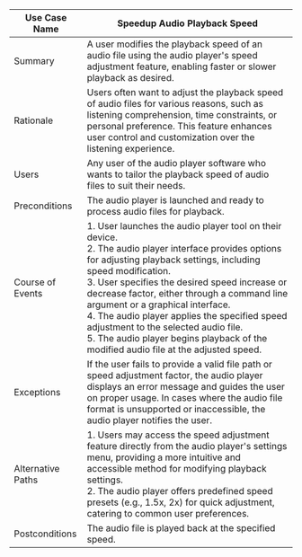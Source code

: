 **Use Case Name** | Speedup Audio Playback Speed |
|---|---|
Summary | A user modifies the playback speed of an audio file using the audio player's speed adjustment feature, enabling faster or slower playback as desired. |
Rationale | Users often want to adjust the playback speed of audio files for various reasons, such as listening comprehension, time constraints, or personal preference. This feature enhances user control and customization over the listening experience. |
Users | Any user of the audio player software who wants to tailor the playback speed of audio files to suit their needs. |
Preconditions | The audio player is launched and ready to process audio files for playback. |
Course of Events | 1. User launches the audio player tool on their device. <br> 2.  The audio player interface provides options for adjusting playback settings, including speed modification. <br> 3. User specifies the desired speed increase or decrease factor, either through a command line argument or a graphical interface. <br> 4. The audio player applies the specified speed adjustment to the selected audio file. <br> 5. The audio player begins playback of the modified audio file at the adjusted speed. |
Exceptions | If the user fails to provide a valid file path or speed adjustment factor, the audio player displays an error message and guides the user on proper usage. In cases where the audio file format is unsupported or inaccessible, the audio player notifies the user. |
Alternative Paths | 1. Users may access the speed adjustment feature directly from the audio player's settings menu, providing a more intuitive and accessible method for modifying playback settings. <br> 2. The audio player offers predefined speed presets (e.g., 1.5x, 2x) for quick adjustment, catering to common user preferences. |
Postconditions | The audio file is played back at the specified speed. |
